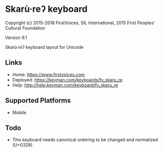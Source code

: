 Skarù·reʔ keyboard
======================

Copyright (c) 2015-2018 FirstVoices, SIL International, 2015 First Peoples' Cultural Foundation

Version 9.1

Skarù·reʔ keyboard layout for Unicode

Links
-----

 * Home:     <https://www.firstvoices.com>
 * Deployed: <https://keyman.com/keyboards/fv_skaru_re>
 * Help:     <http://help.keyman.com/keyboard/fv_skaru_re>
 
Supported Platforms
-------------------

 * Mobile

Todo
----

 * This keyboard needs canonical ordering to be changed and normalized (U+0328)
